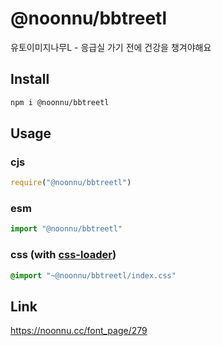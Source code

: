 # @noonnu/bbtreetl
유토이미지나무L - 응급실 가기 전에 건강을 챙겨야해요

## Install
```sh
npm i @noonnu/bbtreetl
```
## Usage
### cjs
```js
require("@noonnu/bbtreetl")
```
### esm
```js
import "@noonnu/bbtreetl"
```
### css (with [css-loader](https://github.com/webpack-contrib/css-loader))
```css
@import "~@noonnu/bbtreetl/index.css"
```

## Link
https://noonnu.cc/font_page/279